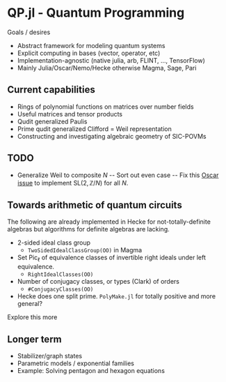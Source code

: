 # QP.jl - Quantum Programming

Goals / desires
- Abstract framework for modeling quantum systems
- Explicit computing in bases (vector, operator, etc)
- Implementation-agnostic (native julia, arb, FLINT, ..., TensorFlow)
- Mainly Julia/Oscar/Nemo/Hecke otherwise Magma, Sage, Pari

## Current capabilities

- Rings of polynomial functions on matrices over number fields 
- Useful matrices and tensor products 
- Qudit generalized Paulis
- Prime qudit generalized Clifford = Weil representation
- Constructing and investigating algebraic geometry of SIC-POVMs


## TODO 
- Generalize Weil to composite $N$
  -- Sort out even case
  -- Fix this [Oscar issue](https://github.com/oscar-system/Oscar.jl/issues/649) to implement $\mathrm{SL}(2,\mathbb{Z}/N)$ for all $N$.


## Towards arithmetic of quantum circuits
The following are already implemented in Hecke for not-totally-definite algebras but algorithms for definite algebras are lacking. 
- 2-sided ideal class group
  - `TwoSidedIdealClassGroup(OO)` in Magma
- Set $\mathrm{Pic}_\ell$ of equivalence classes of invertible right ideals under left equivalence. 
  - `RightIdealClasses(OO)`
- Number of conjugacy classes, or types (Clark) of orders
  - `#ConjugacyClasses(OO)`
- Hecke does one split prime.  `PolyMake.jl` for totally positive and more general? 

Explore this more


## Longer term
- Stabilizer/graph states 
- Parametric models / exponential families
- Example: Solving pentagon and hexagon equations


